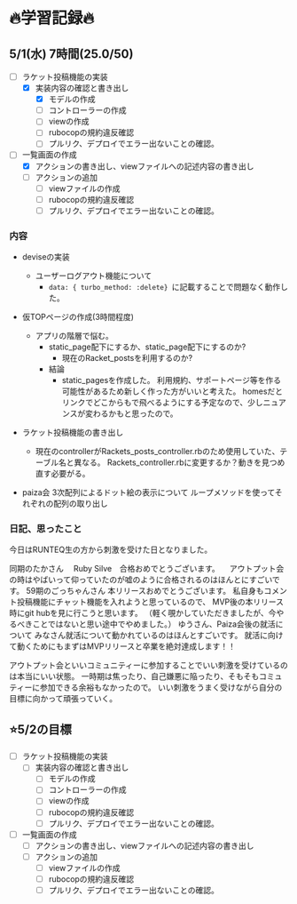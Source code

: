 # 🔥学習記録🔥
## 5/1(水) 7時間(25.0/50)
- [ ] ラケット投稿機能の実装
  - [x] 実装内容の確認と書き出し
	- [x] モデルの作成
	- [ ] コントローラーの作成
	- [ ] viewの作成
	- [ ] rubocopの規約違反確認
	- [ ] プルリク、デプロイでエラー出ないことの確認。
- [ ] 一覧画面の作成
  - [x] アクションの書き出し、viewファイルへの記述内容の書き出し
  - [ ] アクションの追加
	- [ ] viewファイルの作成
	- [ ] rubocopの規約違反確認
	- [ ] プルリク、デプロイでエラー出ないことの確認。

### 内容
- deviseの実装
  - ユーザーログアウト機能について
    - `data: { turbo_method: :delete} `に記載することで問題なく動作した。
- 仮TOPページの作成(3時間程度)
  - アプリの階層で悩む。
	  - static_page配下にするか、static_page配下にするのか?
		- 現在のRacket_postsを利用するのか?
	- 結論
	  - static_pagesを作成した。
		  利用規約、サポートページ等を作る可能性があるため新しく作った方がいいと考えた。
			homesだとリンクでどこからもで飛べるようにする予定なので、少しニュアンスが変わるかもと思ったので。
- ラケット投稿機能の書き出し
  - 現在のcontrollerがRackets_posts_controller.rbのため使用していた、テーブル名と異なる。
	  Rackets_controller.rbに変更するか？動きを見つめ直す必要がる。

- paiza会
  3次配列によるドット絵の表示について
	ループメソッドを使ってそれぞれの配列の取り出し

### 日記、思ったこと
今日はRUNTEQ生の方から刺激を受けた日となりました。

同期のたかさん
　Ruby Silve　合格おめでとうございます。
　アウトプット会の時はやばいって仰っていたのが嘘のように合格されるのはほんとにすごいです。
59期のごっちゃんさん
  本リリースおめでとうございます。
	私自身もコメント投稿機能にチャット機能を入れようと思っているので、
	MVP後の本リリース時にgit hubを見に行こうと思います。
	（軽く覗かしていただきましたが、今やるべきことではないと思い途中でやめました。）
ゆうさん、Paiza会後の就活について
  みなさん就活について動かれているのはほんとすごいです。
  就活に向けて動くためにもまずはMVPリリースと卒業を絶対達成します！！

アウトプット会といいコミュニティーに参加することでいい刺激を受けているのは本当にいい状態。
一時期は焦ったり、自己嫌悪に陥ったり、そもそもコミュティーに参加できる余裕もなかったので。
いい刺激をうまく受けながら自分の目標に向かって頑張っていく。

## ⭐️5/2の目標
- [ ] ラケット投稿機能の実装
  - [ ] 実装内容の確認と書き出し
	- [ ] モデルの作成
	- [ ] コントローラーの作成
	- [ ] viewの作成
	- [ ] rubocopの規約違反確認
	- [ ] プルリク、デプロイでエラー出ないことの確認。
- [ ] 一覧画面の作成
  - [ ] アクションの書き出し、viewファイルへの記述内容の書き出し
  - [ ] アクションの追加
	- [ ] viewファイルの作成
	- [ ] rubocopの規約違反確認
	- [ ] プルリク、デプロイでエラー出ないことの確認。
